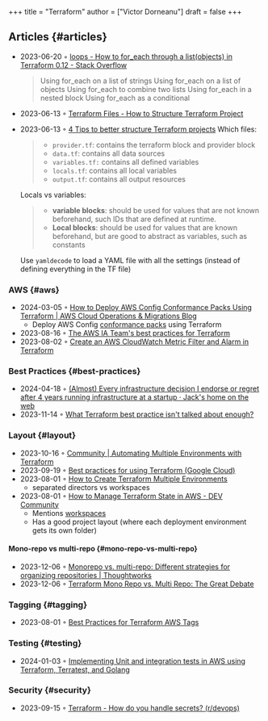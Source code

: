 +++
title = "Terraform"
author = ["Victor Dorneanu"]
draft = false
+++

## Articles {#articles}

-   2023-06-20 ◦ [loops - How to for_each through a list(objects) in Terraform 0.12 - Stack Overflow](https://stackoverflow.com/questions/58594506/how-to-for-each-through-a-listobjects-in-terraform-0-12)

    > Using for_each on a list of strings
    > Using for_each on a list of objects
    > Using for_each to combine two lists
    > Using for_each in a nested block
    > Using for_each as a conditional
-   2023-06-13 ◦ [Terraform Files - How to Structure Terraform Project](https://spacelift.io/blog/terraform-files)
-   2023-06-13 ◦ [4 Tips to better structure Terraform projects](https://xebia.com/blog/four-tips-to-better-structure-terraform-projects/)
    Which files:

    > -   `provider.tf`: contains the terraform block and provider block
    > -   `data.tf`: contains all data sources
    > -   `variables.tf:` contains all defined variables
    > -   `locals.tf`: contains all local variables
    > -   `output.tf`: contains all output resources

    Locals vs variables:

    > -   **variable blocks**: should be used for values that are not known beforehand, such IDs that are defined at runtime.
    > -   **Local blocks**: should be used for values that are known beforehand, but are good to abstract as variables, such as constants

    Use `yamldecode` to load a YAML file with all the settings (instead of defining everything in the TF file)


### AWS {#aws}

-   2024-03-05 ◦ [How to Deploy AWS Config Conformance Packs Using Terraform | AWS Cloud Operations &amp; Migrations Blog](https://aws.amazon.com/blogs/mt/how-to-deploy-aws-config-conformance-packs-using-terraform/)
    -   Deploy AWS Config [conformance packs](https://github.com/awslabs/aws-config-rules/tree/master/aws-config-conformance-packs) using Terraform
-   2023-08-16 ◦ [The AWS IA Team's best practices for Terraform](https://aws-ia.github.io/standards-terraform/)
-   2023-08-02 ◦ [Create an AWS CloudWatch Metric Filter and Alarm in Terraform](https://spin.atomicobject.com/2021/04/07/aws-cloudwatch-metric-filter-alarm-terraform/)


### Best Practices {#best-practices}

-   2024-04-18 ◦ [(Almost) Every infrastructure decision I endorse or regret after 4 years running infrastructure at a startup · Jack's home on the web](https://cep.dev/posts/every-infrastructure-decision-i-endorse-or-regret-after-4-years-running-infrastructure-at-a-startup/)
-   2023-11-14 ◦ [What Terraform best practice isn't talked about enough?](https://www.reddit.com/r/Terraform/comments/17qkfwm/what_terraform_best_practice_isnt_talked_about/?rdt=34153)


### Layout {#layout}

-   2023-10-16 ◦ [Community | Automating Multiple Environments with Terraform](https://community.aws/tutorials/automating-multiple-environments-with-terraform)
-   2023-09-19 ◦ [Best practices for using Terraform (Google Cloud)](https://cloud.google.com/docs/terraform/best-practices-for-terraform)
-   2023-08-01 ◦ [How to Create Terraform Multiple Environments](https://getbetterdevops.io/terraform-create-infrastructure-in-multiple-environments/)
    -   separated directors vs workspaces
-   2023-08-01 ◦ [How to Manage Terraform State in AWS - DEV Community](https://dev.to/aws-builders/how-to-manage-terraform-state-in-aws-1001)
    -   Mentions [workspaces](https://developer.hashicorp.com/terraform/language/state/workspaces)
    -   Has a good project layout (where each deployment environment gets its own folder)


#### Mono-repo vs multi-repo {#mono-repo-vs-multi-repo}

-   2023-12-06 ◦ [Monorepo vs. multi-repo: Different strategies for organizing repositories | Thoughtworks](https://www.thoughtworks.com/en-de/insights/blog/agile-engineering-practices/monorepo-vs-multirepo)
-   2023-12-06 ◦ [Terraform Mono Repo vs. Multi Repo: The Great Debate](https://www.hashicorp.com/blog/terraform-mono-repo-vs-multi-repo-the-great-debate)


### Tagging {#tagging}

-   2023-08-01 ◦ [Best Practices for Terraform AWS Tags](https://engineering.deptagency.com/best-practices-for-terraform-aws-tags)


### Testing {#testing}

-   2024-01-03 ◦ [Implementing Unit and integration tests in AWS using Terraform, Terratest, and Golang](https://blog.playgroundtech.io/implementing-unit-and-integration-tests-in-aws-using-terraform-terratest-and-golang-5f92c676ede1)


### Security {#security}

-   2023-09-15 ◦ [Terraform - How do you handle secrets? (r/devops)](https://www.reddit.com/r/devops/comments/10a7j78/terraform_how_do_you_handle_secrets/)
